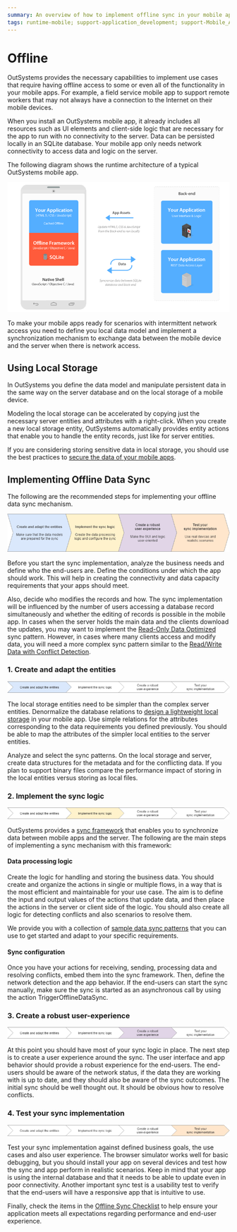 ```yaml
---
summary: An overview of how to implement offline sync in your mobile apps.
tags: runtime-mobile; support-application_development; support-Mobile_Apps
---
```


# Offline

OutSystems provides the necessary capabilities to implement use cases that require having offline access to some or even all of the functionality in your mobile apps. For example, a field service mobile app to support remote workers that may not always have a connection to the Internet on their mobile devices.

When you install an OutSystems mobile app, it already includes all resources such as UI elements and client-side logic that are necessary for the app to run with no connectivity to the server. Data can be persisted locally in an SQLite database. Your mobile app only needs network connectivity to access data and logic on the server.

The following diagram shows the runtime architecture of a typical OutSystems mobile app.

![Offline architecture](images/offline-architecture.png)

To make your mobile apps ready for scenarios with intermittent network access you need to define you local data model and implement a synchronization mechanism to exchange data between the mobile device and the server when there is network access.


## Using Local Storage

In OutSystems you define the data model and manipulate persistent data in the same way on the server database and on the local storage of a mobile device.

Modeling the local storage can be accelerated by copying just the necessary server entities and attributes with a right-click. When you create a new local storage entity, OutSystems automatically provides entity actions that enable you to handle the entity records, just like for server entities.

If you are considering storing sensitive data in local storage, you should use the best practices to [secure the data of your mobile apps](<../../security/secure-the-data-of-your-mobile-apps.md>).


## Implementing Offline Data Sync

The following are the recommended steps for implementing your offline data sync mechanism.

![Sync implementation steps](images/sync-implementation-steps.png)

Before you start the sync implementation, analyze the business needs and define who the end-users are. Define the conditions under which the app should work. This will help in creating the connectivity and data capacity requirements that your apps should meet.

Also, decide who modifies the records and how. The sync implementation will be influenced by the number of users accessing a database record simultaneously and whether the editing of records is possible in the mobile app. In cases when the server holds the main data and the clients download the updates, you may want to implement the [Read-Only Data Optimized](<patterns/read-only-data-optimized.md>) sync pattern. However, in cases where many clients access and modify data, you will need a more complex sync pattern similar to the [Read/Write Data with Conflict Detection](<patterns/read-write-data-with-conflict-detection.md>).

### 1. Create and adapt the entities

![](images/sync-implementation-steps-1.png)

The local storage entities need to be simpler than the complex server entities. Denormalize the database relations to [design a lightweight local storage](<https://success.outsystems.com/Documentation/Best_Practices/OutSystems_Mobile_Best_Practices#Design_a_Lightweight_Local_Storage>) in your mobile app. Use simple relations for the attributes corresponding to the data requirements you defined previously. You should be able to map the attributes of the simpler local entities to the server entities.

Analyze and select the sync patterns. On the local storage and server, create data structures for the metadata and for the conflicting data. If you plan to support binary files compare the performance impact of storing in the local entities versus storing as local files.

### 2. Implement the sync logic

![](images/sync-implementation-steps-2.png)

OutSystems provides a [sync framework](<sync-implement.md>) that enables you to synchronize data between mobile apps and the server. The following are the main steps of implementing a sync mechanism with this framework:

#### Data processing logic

Create the logic for handling and storing the business data. You should create and organize the actions in single or multiple flows, in a way that is the most efficient and maintainable for your use case. The aim is to define the input and output values of the actions that update data, and then place the actions in the server or client side of the logic. You should also create all logic for detecting conflicts and also scenarios to resolve them.

We provide you with a collection of [sample data sync patterns](<patterns/intro.md>) that you can use to get started and adapt to your specific requirements.

#### Sync configuration

Once you have your actions for receiving, sending, processing data and resolving conflicts, embed them into the sync framework. Then, define the network detection and the app behavior. If the end-users can start the sync manually, make sure the sync is started as an asynchronous call by using the action TriggerOfflineDataSync.

### 3. Create a robust user-experience

![](images/sync-implementation-steps-3.png)

At this point you should have most of your sync logic in place. The next step is to create a user experience around the sync. The user interface and app behavior should provide a robust experience for the end-users. The end-users should be aware of the network status, if the data they are working with is up to date, and they should also be aware of the sync outcomes. The initial sync should be well thought out. It should be obvious how to resolve conflicts.

### 4. Test your sync implementation

![](images/sync-implementation-steps-4.png)

Test your sync implementation against defined business goals, the use cases and also user experience. The browser simulator works well for basic debugging, but you should install your app on several devices and test how the sync and app perform in realistic scenarios. Keep in mind that your app is using the internal database and that it needs to be able to update even in poor connectivity. Another important sync test is a usability test to verify that the end-users will have a responsive app that is intuitive to use.

Finally, check the items in the [Offline Sync Checklist](<sync-checklist.md>) to help ensure your application meets all expectations regarding performance and end-user experience.
